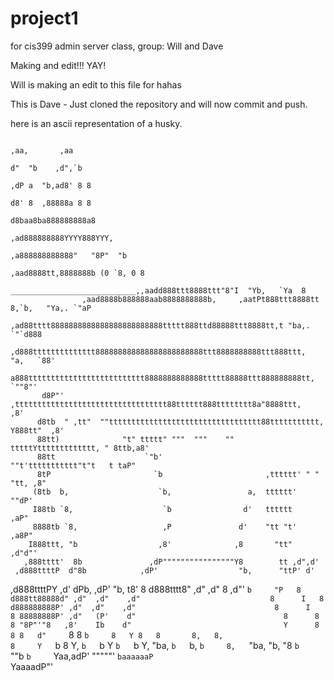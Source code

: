 project1
========

for cis399 admin server class, group: Will and Dave

Making and edit!!! YAY!

Will is making an edit to this file for hahas


This is Dave - Just cloned the repository and will now commit and push. 

here is an ascii representation of a husky.





                                                                            ,aa,       ,aa
                                                                           d"  "b    ,d",`b
                                                                         ,dP a  "b,ad8' 8 8
                                                                         d8' 8  ,88888a 8 8
                                                                        d8baa8ba888888888a8
                                                                     ,ad888888888YYYY888YYY,
                                                                  ,a888888888888"   "8P"  "b
                                                              ,aad8888tt,8888888b (0 `8, 0 8
                          ____________________________,,aadd888ttt8888ttt"8"I  "Yb,   `Ya  8
                    ,aad8888b888888aab8888888888b,     ,aatPt888ttt8888tt 8,`b,   "Ya,. `"aP
                ,ad88tttt8888888888888888888888888ttttt888ttd88888ttt8888tt,t "ba,.  `"`d888
             ,d888tttttttttttttt888888888888888888888888ttt8888888888ttt888ttt,   "a,   `88'
            a888tttttttttttttttttttttttttt8888888888888ttttt88888ttt888888888tt,    `""8"'
           d8P"' ,tttttttttttttttttttttttttttttttttt88tttttt888tttttttt8a"8888ttt,   ,8'
          d8tb  " ,tt"  ""tttttttttttttttttttttttttttttttttt88ttttttttttt, Y888tt"  ,8'
          88tt)              "t" ttttt" """  """    "" tttttYttttttttttttt, " 8ttb,a8'
          88tt                    `"b'                  ""t'ttttttttttt"t"t   t taP"
          8tP                       `b                       ,tttttt' " " "tt, ,8"
         (8tb  b,                    `b,                 a,  tttttt'        ""dP'
         I88tb `8,                    `b                d'   tttttt        ,aP"
         8888tb `8,                   ,P               d'    "tt "t'    ,a8P"
        I888ttt, "b                  ,8'              ,8       "tt"  ,d"d"'
       ,888tttt'  8b               ,dP""""""""""""""""Y8        tt ,d",d'
     ,d888ttttP  d"8b            ,dP'                  "b,      "ttP' d'
   ,d888ttttPY ,d' dPb,        ,dP'                      "b,     t8'  8
  d888tttt8" ,d" ,d"  8      ,d"'                         `b     "P   8
 d888tt88888d" ,d"  ,d"    ,d"                             8      I   8
d888888888P' ,d"  ,d"    ,d"                               8      I   8
88888888P' ,d"   (P'    d"                                 8      8   8
"8P"'"8   ,8'    Ib    d"                                  Y      8   8
      8   d"     `8    8                                   `b     8   Y
      8   8       8,   8,                                   8     Y   `b
      8   Y,      `b   `b                                   Y     `b   `b
      Y,   "ba,    `b   `b,                                 `b     8,   `"ba,
       "b,   "8     `b    `""b                               `b     `Yaa,adP'
         """""'      `baaaaaaP                                `YaaaadP"'
         
         
         
         